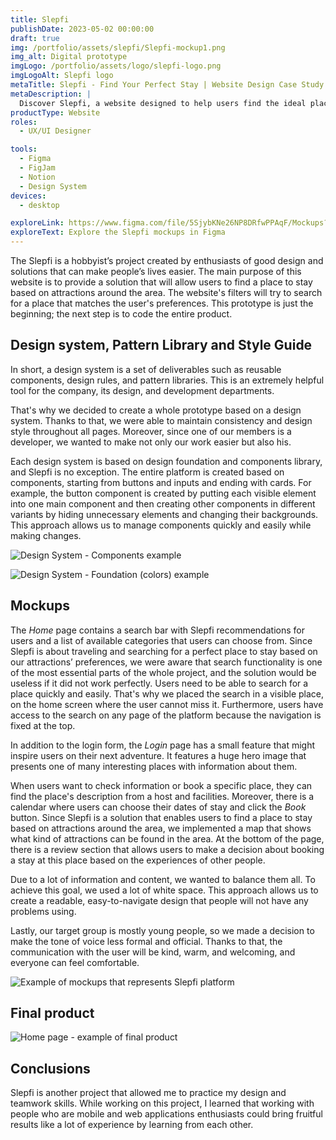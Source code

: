 ```yaml
---
title: Slepfi
publishDate: 2023-05-02 00:00:00
draft: true
img: /portfolio/assets/slepfi/Slepfi-mockup1.png
img_alt: Digital prototype
imgLogo: /portfolio/assets/logo/slepfi-logo.png
imgLogoAlt: Slepfi logo
metaTitle: Slepfi - Find Your Perfect Stay | Website Design Case Study
metaDescription: |
  Discover Slepfi, a website designed to help users find the ideal place to stay based on nearby attractions. Explore the design system, mockups, and the focus on user-friendly search functionality. Dive into the details of this hobbyist's project and its impact on design and teamwork skills.
productType: Website
roles:
  - UX/UI Designer

tools:
  - Figma
  - FigJam
  - Notion
  - Design System
devices:
  - desktop

exploreLink: https://www.figma.com/file/5SjybKNe26NP8DRfwPPAqF/Mockups?node-id=8%3A2
exploreText: Explore the Slepfi mockups in Figma
---
```


The Slepfi is a hobbyist’s project created by enthusiasts of good design and solutions that can make people’s lives easier. The main purpose of this website is to provide a solution that will allow users to find a place to stay based on attractions around the area. The website's filters will try to search for a place that matches the user's preferences. This prototype is just the beginning; the next step is to code the entire product.

## Design system, Pattern Library and Style Guide

In short, a design system is a set of deliverables such as reusable components, design rules, and pattern libraries. This is an extremely helpful tool for the company, its design, and development departments.
                
That's why we decided to create a whole prototype based on a design system. Thanks to that, we were able to maintain consistency and design style throughout all pages. Moreover, since one of our members is a developer, we wanted to make not only our work easier but also his.

Each design system is based on design foundation and components library, and Slepfi is no exception. The entire platform is created based on components, starting from buttons and inputs and ending with cards. For example, the button component is created by putting each visible element into one main component and then creating other components in different variants by hiding unnecessary elements and changing their backgrounds. This approach allows us to manage components quickly and easily while making changes.

![Design System - Components example](/portfolio/assets/slepfi/Slepfi-components.png)

![Design System - Foundation (colors) example](/portfolio/assets/slepfi/slepfi-color-organization2.png)

## Mockups

The *Home* page contains a search bar with Slepfi recommendations for users and a list of available categories that users can choose from. Since Slepfi is about traveling and searching for a perfect place to stay based on our attractions’ preferences, we were aware that search functionality is one of the most essential parts of the whole project, and the solution would be useless if it did not work perfectly. Users need to be able to search for a place quickly and easily. That's why we placed the search in a visible place, on the home screen where the user cannot miss it. Furthermore, users have access to the search on any page of the platform because the navigation is fixed at the top.
                
In addition to the login form, the *Login* page has a small feature that might inspire users on their next adventure. It features a huge hero image that presents one of many interesting places with information about them.

When users want to check information or book a specific place, they can find the place's description from a host and facilities. Moreover, there is a calendar where users can choose their dates of stay and click the *Book* button. Since Slepfi is a solution that enables users to find a place to stay based on attractions around the area, we implemented a map that shows what kind of attractions can be found in the area. At the bottom of the page, there is a review section that allows users to make a decision about booking a stay at this place based on the experiences of other people.

Due to a lot of information and content, we wanted to balance them all. To achieve this goal, we used a lot of white space. This approach allows us to create a readable, easy-to-navigate design that people will not have any problems using.

Lastly, our target group is mostly young people, so we made a decision to make the tone of voice less formal and official. Thanks to that, the communication with the user will be kind, warm, and welcoming, and everyone can feel comfortable.

![Example of mockups that represents Slepfi platform](/portfolio/assets/slepfi/slepfi-mockups.png)

## Final product

![Home page - example of final product](/portfolio/assets/slepfi/Slepfi-mockups-home-profile.jpg)

## Conclusions

Slepfi is another project that allowed me to practice my design and teamwork skills. While working on this project, I learned that working with people who are mobile and web applications enthusiasts could bring fruitful results like a lot of experience by learning from each other.
